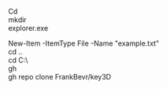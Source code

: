 Cd  
mkdir  
explorer.exe  

New-Item -ItemType File -Name "example.txt"  
cd ..  
cd C:\  
gh  
gh repo clone FrankBevr/key3D
